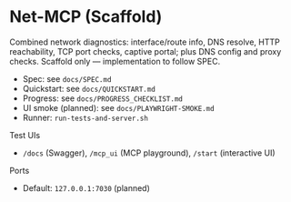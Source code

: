 # Net-MCP (Scaffold)

Combined network diagnostics: interface/route info, DNS resolve, HTTP reachability, TCP port checks, captive portal; plus DNS config and proxy checks. Scaffold only — implementation to follow SPEC.

- Spec: see `docs/SPEC.md`
- Quickstart: see `docs/QUICKSTART.md`
- Progress: see `docs/PROGRESS_CHECKLIST.md`
- UI smoke (planned): see `docs/PLAYWRIGHT-SMOKE.md`
- Runner: `run-tests-and-server.sh`

Test UIs
- `/docs` (Swagger), `/mcp_ui` (MCP playground), `/start` (interactive UI)

Ports
- Default: `127.0.0.1:7030` (planned)
